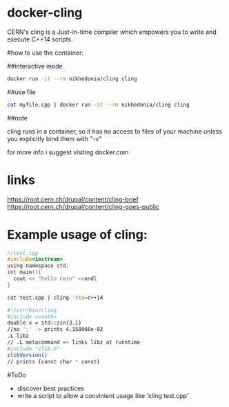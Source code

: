 # docker-cling

CERN's cling is a Just-in-time compiler which empowers you to write and execute C++14 scripts.

#how to use the container:

##interactive mode

```sh
docker run -it --rm nikhedonia/cling cling
```

##use file 

```sh
cat myfile.cpp | docker run -it --rm nikhedonia/cling cling
```

##note

cling runs in a container, so it has no access to files of your machine unless you explicitly bind them with "-v"

for more info i suggest visiting docker.com 

# links

https://root.cern.ch/drupal/content/cling-brief 
https://root.cern.ch/drupal/content/cling-goes-public

# Example usage of cling:

```c
//test.cpp
#include<iostream>
using namespace std;
int main(){
  cout << "hello Cern" <<endl
}
```

```sh
cat test.cpp | cling -std=c++14
```

```sh
#!/usr/bin/cling
#include <cmath>
double x = std::sin(3.1)
//no ';' -> prints 4.158066e-02
.L libz
// .L metacommand => links libz at runntime
#include "zlib.h"
zlibVersion()
// prints (const char * const) 
```

#ToDo
- discover best practices
- write a script to allow a convinient usage like 'cling test.cpp'

